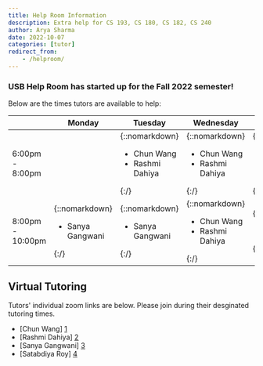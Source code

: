 ```yaml
---
title: Help Room Information
description: Extra help for CS 193, CS 180, CS 182, CS 240
author: Arya Sharma
date: 2022-10-07
categories: [tutor]
redirect_from:
    - /helproom/
---
```


### USB Help Room has started up for the Fall 2022 semester!

Below are the times tutors are available to help:

| | Monday | Tuesday | Wednesday | Thursday |
| ---- | ---- | ---- | ---- | ---- |
| 6:00pm - 8:00pm | | {::nomarkdown}<ul><li>Chun Wang</li><li>Rashmi Dahiya</li></ul>{:/} | {::nomarkdown}<ul><li>Chun Wang</li><li>Rashmi Dahiya</li></ul>{:/} | {::nomarkdown}<ul><li>Chun Wang</li><li>Rashmi Dahiya</li></ul>{:/} |
| 8:00pm - 10:00pm | {::nomarkdown}<ul><li>Sanya Gangwani</li></ul>{:/} | {::nomarkdown}<ul><li>Sanya Gangwani</li></ul>{:/} | {::nomarkdown}<ul><li>Chun Wang</li><li>Rashmi Dahiya</li></ul>{:/} | {::nomarkdown}<ul><li>Chun Wang</li></ul>{:/} |


## Virtual Tutoring 

Tutors' individual zoom links are below. Please join during their desginated tutoring times.

- [Chun Wang] [1]
- [Rashmi Dahiya] [2]
- [Sanya Gangwani] [3]
- [Satabdiya Roy] [4]


[1]: https://purdue-edu.zoom.us/j/2155527451
[2]: https://purdue-edu.zoom.us/my/rashmidahiya
[3]: https://us04web.zoom.us/j/8163112392?pwd=1OgaORUIAbHqstWrpbkcFlc8mQBPmy.1
[4]: https://purdue-edu.zoom.us/j/4461449971
